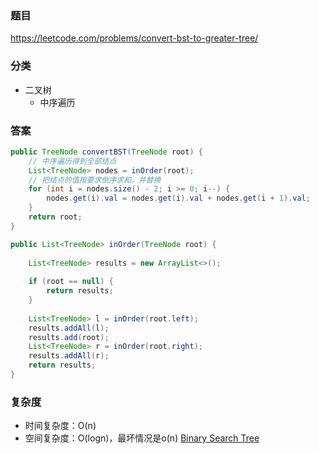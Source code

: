 ### 题目
https://leetcode.com/problems/convert-bst-to-greater-tree/

### 分类
* 二叉树
    * 中序遍历

### 答案
```java
public TreeNode convertBST(TreeNode root) {
    // 中序遍历得到全部结点
    List<TreeNode> nodes = inOrder(root);
    // 把结点的值按要求倒序求和，并替换
    for (int i = nodes.size() - 2; i >= 0; i--) {
        nodes.get(i).val = nodes.get(i).val + nodes.get(i + 1).val;
    }
    return root;
}

public List<TreeNode> inOrder(TreeNode root) {
    
    List<TreeNode> results = new ArrayList<>();
    
    if (root == null) {
        return results;
    }
    
    List<TreeNode> l = inOrder(root.left);
    results.addAll(l);
    results.add(root);
    List<TreeNode> r = inOrder(root.right);
    results.addAll(r);
    return results;
}
```

### 复杂度
* 时间复杂度：O(n)
* 空间复杂度：O(logn)，最坏情况是o(n) [Binary Search Tree](https://github.com/HolmesJJ/CS2040S-Data-Structures-and-Algorithms/wiki/Binary-Search-Tree)
